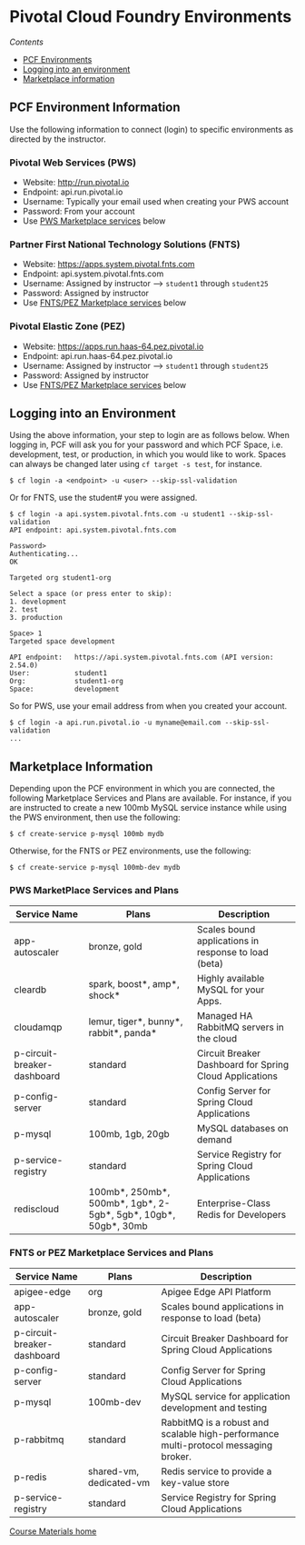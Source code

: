 # Pivotal Cloud Foundry Environments

_Contents_
- [PCF Environments](#pcf-environment-information)
- [Logging into an environment](#logging-into-an-environment)
- [Marketplace information](#marketplace-information)

## PCF Environment Information
Use the following information to connect (login) to specific environments as directed by the instructor.

### Pivotal Web Services (PWS)
- Website: http://run.pivotal.io
- Endpoint: api.run.pivotal.io
- Username: Typically your email used when creating your PWS account
- Password: From your account
- Use [PWS Marketplace services](#pws-marketplace-services-and-plans) below

### Partner First National Technology Solutions (FNTS)
- Website: https://apps.system.pivotal.fnts.com
- Endpoint: api.system.pivotal.fnts.com
- Username: Assigned by instructor --> `student1` through `student25`
- Password: Assigned by instructor
- Use [FNTS/PEZ Marketplace services](#fnts-or-pez-marketplace-services-and-plans) below

### Pivotal Elastic Zone (PEZ)
- Website: https://apps.run.haas-64.pez.pivotal.io
- Endpoint: api.run.haas-64.pez.pivotal.io
- Username: Assigned by instructor --> `student1` through `student25`
- Password: Assigned by instructor
- Use [FNTS/PEZ Marketplace services](#fnts-or-pez-marketplace-services-and-plans) below

## Logging into an Environment
Using the above information, your step to login are as follows below. When logging in, PCF will ask you for your password and which PCF Space, i.e. development, test, or production, in which you would like to work. Spaces can always be changed later using `cf target -s test`, for instance.

```
$ cf login -a <endpoint> -u <user> --skip-ssl-validation
```

Or for FNTS, use the student# you were assigned.

```
$ cf login -a api.system.pivotal.fnts.com -u student1 --skip-ssl-validation
API endpoint: api.system.pivotal.fnts.com

Password>
Authenticating...
OK

Targeted org student1-org

Select a space (or press enter to skip):
1. development
2. test
3. production

Space> 1
Targeted space development

API endpoint:   https://api.system.pivotal.fnts.com (API version: 2.54.0)
User:           student1
Org:            student1-org
Space:          development
```

So for PWS, use your email address from when you created your account.

```
$ cf login -a api.run.pivotal.io -u myname@email.com --skip-ssl-validation
...
```

## Marketplace Information
Depending upon the PCF environment in which you are connected, the following Marketplace Services and Plans are available. For instance, if you are instructed to create a new 100mb MySQL service instance while using the PWS environment, then use the following:

```
$ cf create-service p-mysql 100mb mydb
```

Otherwise, for the FNTS or PEZ environments, use the following:

```
$ cf create-service p-mysql 100mb-dev mydb
```

### PWS MarketPlace Services and Plans
Service Name | Plans | Description
------------ | ----- | -----------
app-autoscaler | bronze, gold | Scales bound applications in response to load (beta)
cleardb | spark, boost*, amp*, shock* | Highly available MySQL for your Apps.
cloudamqp | lemur, tiger*, bunny*, rabbit*, panda* | Managed HA RabbitMQ servers in the cloud
p-circuit-breaker-dashboard | standard | Circuit Breaker Dashboard for Spring Cloud Applications
p-config-server | standard | Config Server for Spring Cloud Applications
p-mysql | 100mb, 1gb, 20gb | MySQL databases on demand
p-service-registry | standard | Service Registry for Spring Cloud Applications
rediscloud | 100mb*, 250mb*, 500mb*, 1gb*, 2-5gb*, 5gb*, 10gb*, 50gb*, 30mb | Enterprise-Class Redis for Developers

### FNTS or PEZ Marketplace Services and Plans
Service Name | Plans | Description
------------ | ----- | -----------
apigee-edge | org | Apigee Edge API Platform
app-autoscaler | bronze, gold | Scales bound applications in response to load (beta)
p-circuit-breaker-dashboard | standard | Circuit Breaker Dashboard for Spring Cloud Applications
p-config-server | standard | Config Server for Spring Cloud Applications
p-mysql | 100mb-dev | MySQL service for application development and testing
p-rabbitmq | standard | RabbitMQ is a robust and scalable high-performance multi-protocol messaging broker.
p-redis | shared-vm, dedicated-vm | Redis service to provide a key-value store
p-service-registry | standard | Service Registry for Spring Cloud Applications

[Course Materials home](/README.md#course-materials)
